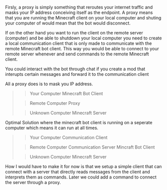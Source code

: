 Firsly, a proxy is simply something that reroutes your internet traffic and 
masks your IP address conceiving itself as the endpoint. A proxy means that you 
are running the Minecraft client on your local computer and shuting your 
computer of would mean that the bot would disconnect.

If on the other hand you want to run the client on the remote server (computer) 
and be able to shutdown your local computer you need to create a local 
communication client that is only made to communicate with the remote Minecraft 
bot client. This way you would be able to connect to your remote server whenever 
and send commands to the remote Minecraft client.

You could interact with the bot through chat if you create a mod that interupts 
certain messages and forward it to the communication client 

All a proxy does is to mask you IP address.

>>Your Computer
>>Minecraft Bot Client
>
>>Remote Computer
>>Proxy
>
>>Unknown Computer
>>Minecraft Server

Optimal Solution where the minecraft bot client is running on a seperate 
computer which means it can run at all times.

>>Your Computer
>>Communication Client
>
>>Remote Computer
>>Communication Server
>>Mincraft Bot Client
>
>>Unknown Computer
>>Minecraft Server

How I would have to make it for now is that we setup a simple client that can connect with a server that directly reads messages from the client and interprets them as commands. Later we could add a command to connect the server through a proxy. 
